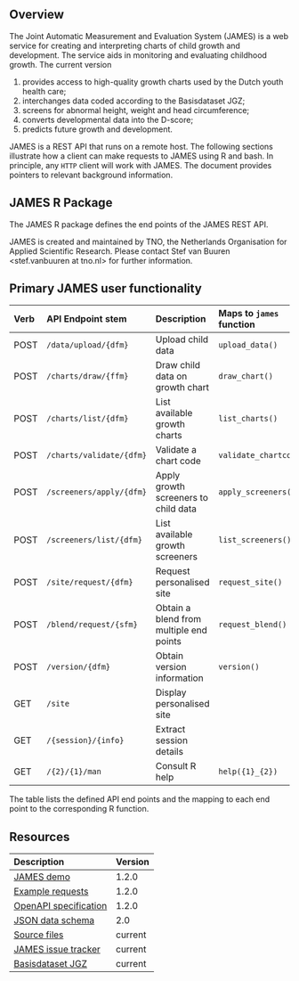 
<!-- README.md is generated from README.Rmd. Please edit that file -->

## Overview

The Joint Automatic Measurement and Evaluation System (JAMES) is a web
service for creating and interpreting charts of child growth and
development. The service aids in monitoring and evaluating childhood
growth. The current version

1.  provides access to high-quality growth charts used by the Dutch
    youth health care;
2.  interchanges data coded according to the Basisdataset JGZ;
3.  screens for abnormal height, weight and head circumference;
4.  converts developmental data into the D-score;
5.  predicts future growth and development.

JAMES is a REST API that runs on a remote host. The following sections
illustrate how a client can make requests to JAMES using R and bash. In
principle, any `HTTP` client will work with JAMES. The document provides
pointers to relevant background information.

## JAMES R Package

The JAMES R package defines the end points of the JAMES REST API.

JAMES is created and maintained by TNO, the Netherlands Organisation for
Applied Scientific Research. Please contact Stef van Buuren
\<stef.vanbuuren at tno.nl> for further information.

## Primary JAMES user functionality

| Verb | API Endpoint stem        | Description                             | Maps to `james` function |
|:-----|:-------------------------|:----------------------------------------|:-------------------------|
| POST | `/data/upload/{dfm}`     | Upload child data                       | `upload_data()`          |
| POST | `/charts/draw/{ffm}`     | Draw child data on growth chart         | `draw_chart()`           |
| POST | `/charts/list/{dfm}`     | List available growth charts            | `list_charts()`          |
| POST | `/charts/validate/{dfm}` | Validate a chart code                   | `validate_chartcode()`   |
| POST | `/screeners/apply/{dfm}` | Apply growth screeners to child data    | `apply_screeners()`      |
| POST | `/screeners/list/{dfm}`  | List available growth screeners         | `list_screeners()`       |
| POST | `/site/request/{dfm}`    | Request personalised site               | `request_site()`         |
| POST | `/blend/request/{sfm}`   | Obtain a blend from multiple end points | `request_blend()`        |
| POST | `/version/{dfm}`         | Obtain version information              | `version()`              |
| GET  | `/site`                  | Display personalised site               |                          |
| GET  | `/{session}/{info}`      | Extract session details                 |                          |
| GET  | `/{2}/{1}/man`           | Consult R help                          | `help({1}_{2})`          |

The table lists the defined API end points and the mapping to each end
point to the corresponding R function.

## Resources

| Description                                                                                            | Version |
|:-------------------------------------------------------------------------------------------------------|:--------|
| [JAMES demo](https://tnochildhealthstatistics.shinyapps.io/james_tryout/)                              | 1.2.0   |
| [Example requests]()                                                                                   | 1.2.0   |
| [OpenAPI specification](https://app.swaggerhub.com/apis-docs/stefvanbuuren/james)                      | 1.2.0   |
| [JSON data schema](https://github.com/growthcharts/bdsreader/blob/master/inst/schemas/bds_v2.0.json)   | 2.0     |
| [Source files](https://github.com/growthcharts/james)                                                  | current |
| [JAMES issue tracker](https://github.com/growthcharts/james/issues)                                    | current |
| [Basisdataset JGZ](https://www.ncj.nl/themadossiers/informatisering/basisdataset/documentatie/?cat=13) | current |

